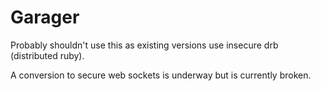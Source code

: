 # Garager

Probably shouldn't use this as existing versions use insecure drb (distributed ruby).

A conversion to secure web sockets is underway but is currently broken.
